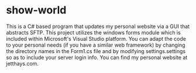 # show-world
This is a C# based program that updates my personal website via a GUI that abstracts SFTP. This project utilizes the windows forms module which is included within Microsoft's Visual Studio platform. You can adapt the code to your personal needs (if you have a similar web framework) by changing the directory names in the Form1.cs file and by modifying settings.settings so as to include your server login info. You can find my personal website at jetthays.com.
